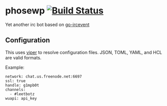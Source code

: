 phosewp [![Build Status](https://travis-ci.org/eholzbach/phosewp.svg?branch=master)](https://travis-ci.org/eholzbach/phosewp)
============

Yet another irc bot based on [go-ircevent](https://github.com/thoj/go-ircevent)

## Configuration

This uses [viper](https://github.com/spf13/viper) to resolve configuration files. JSON, TOML, YAML, and HCL are valid formats.

Example:
```
network: chat.us.freenode.net:6697
ssl: true
handle: g1mpb0t
channels:
  - #leetbotz
wuapi: api_key
```
